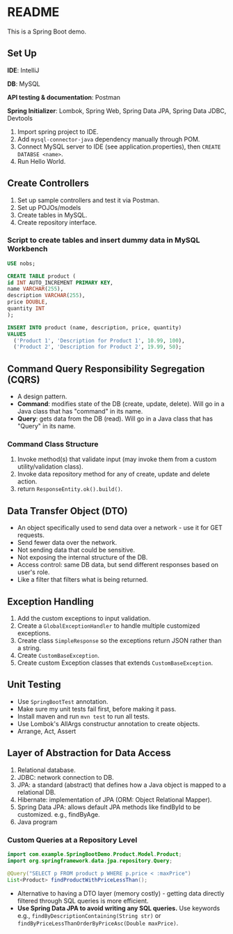 # README

This is a Spring Boot demo.

## Set Up

**IDE**: IntelliJ

**DB**: MySQL

**API testing & documentation**: Postman

**Spring Initializer**: Lombok, Spring Web, Spring Data JPA, Spring Data JDBC, Devtools

1. Import spring project to IDE.
2. Add `mysql-connector-java` dependency manually through POM.
3. Connect MySQL server to IDE (see application.properties), then `CREATE DATABSE <name>`.
4. Run Hello World.

## Create Controllers

1. Set up sample controllers and test it via Postman.
2. Set up POJOs/models
3. Create tables in MySQL.
4. Create repository interface.

### Script to create tables and insert dummy data in MySQL Workbench

```sql
USE nobs;

CREATE TABLE product (
id INT AUTO_INCREMENT PRIMARY KEY,
name VARCHAR(255),
description VARCHAR(255),
price DOUBLE,
quantity INT
);

INSERT INTO product (name, description, price, quantity)
VALUES
  ('Product 1', 'Description for Product 1', 10.99, 100),
  ('Product 2', 'Description for Product 2', 19.99, 50);
```

## Command Query Responsibility Segregation (CQRS)

- A design pattern.
- **Command**: modifies state of the DB (create, update, delete). Will go in a Java class that has "command" in its name.
- **Query**: gets data from the DB (read). Will go in a Java class that has "Query" in its name.

### Command Class Structure

1. Invoke method(s) that validate input (may invoke them from a custom utility/validation class).
2. Invoke data repository method for any of create, update and delete action.
3. return `ResponseEntity.ok().build()`.

## Data Transfer Object (DTO)

- An object specifically used to send data over a network - use it for GET requests.
- Send fewer data over the network.
- Not sending data that could be sensitive.
- Not exposing the internal structure of the DB.
- Access control: same DB data, but send different responses based on user's role.
- Like a filter that filters what is being returned.

## Exception Handling

1. Add the custom exceptions to input validation.
2. Create a `GlobalExceptionHandler` to handle multiple customized exceptions.
3. Create class `SimpleResponse` so the exceptions return JSON rather than a string.
4. Create `CustomBaseException`.
5. Create custom Exception classes that extends `CustomBaseException`.

## Unit Testing

- Use `SpringBootTest` annotation.
- Make sure my unit tests fail first, before making it pass.
- Install maven and run `mvn test` to run all tests.
- Use Lombok's AllArgs constructur annotation to create objects.
- Arrange, Act, Assert

## Layer of Abstraction for Data Access

1. Relational database.
2. JDBC: network connection to DB.
3. JPA: a standard (abstract) that defines how a Java object is mapped to a relational DB.
4. Hibernate: implementation of JPA (ORM: Object Relational Mapper).
5. Spring Data JPA: allows default JPA methods like findById to be customized. e.g., findByAge.
6. Java program

### Custom Queries at a Repository Level

```java
import com.example.SpringBootDemo.Product.Model.Product;
import org.springframework.data.jpa.repository.Query;

@Query("SELECT p FROM product p WHERE p.price < :maxPrice")
List<Product> findProductWithPriceLessThan();
```

- Alternative to having a DTO layer (memory costly) - getting data directly filtered through SQL queries is more efficient.
- **Use Spring Data JPA to avoid writing any SQL queries.** Use keywords e.g., `findByDescriptionContaining(String str)` or `findByPriceLessThanOrderByPriceAsc(Double maxPrice)`.